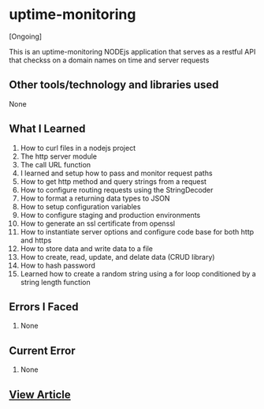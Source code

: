 # uptime-monitoring

[Ongoing]

This is an uptime-monitoring NODEjs application that serves as a restful API that checkss on a domain names on time and server requests

## Other tools/technology and libraries used

 None

## What I Learned

  1. How to curl files in a nodejs project
  2. The http server module
  3. The call URL function
  4. I learned and setup how to pass and monitor request paths
  5. How to get http method and query strings from a request
  6. How to configure routing requests using the StringDecoder
  7. How to format a returning data types to JSON
  8. How to setup configuration variables
  9. How to configure staging and production environments
  10. How to generate an ssl certificate from openssl
  11. How to instantiate server options and configure code base for both http and https
  12. How to store data and write data to a file
  13. How to create, read, update, and delate data (CRUD library)
  14. How to hash password
  15. Learned how to create a random string using a for loop conditioned by a string length function
  
## Errors  I Faced

  1. None

## Current Error
  
  1. None

## [View Article](#)
